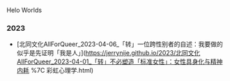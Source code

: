 Helo Worlds
### 2023
- [北同文化AllForQueer_2023-04-06_「转」一位跨性别者的自述：我要做的似乎是先证明「我是人」](https://jerrynije.github.io/2023/北同文化AllForQueer_2023-04-01_「转」不必塑造「标准女性」：女性具身化与精神内耗 %7C 彩虹心理学.html)<br>
